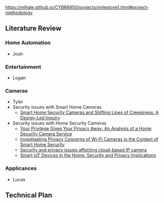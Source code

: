 https://mlhale.github.io/CYBR8950/projects/milestone1.html#project-methodology

## Literature Review

### Home Automation
- Josh
### Entertainment 
- Logan
### Cameras
- Tyler
- Security issues with Smart Home Cameras
  - [Smart Home Security Cameras and Shifting Lines of Creepiness: A Design-Led Inquiry](https://dl-acm-org.leo.lib.unomaha.edu/doi/10.1145/3290605.3300275)  
- Security issues with Home Security Cameras
  - [Your Privilege Gives Your Privacy Away: An Analysis of a Home Security Camera Service](https://ieeexplore.ieee.org/abstract/document/9155516)
  - [Investigating Privacy Concerns of Wi-Fi Cameras in the Context of Smart Home Security](https://www.jsr.jofsr.org/index.php/path/article/view/2248)
  - [Security and privacy issues affecting cloud-based IP camera](https://ieeexplore.ieee.org/abstract/document/8249043)
  - [Smart IoT Devices in the Home: Security and Privacy Implications](https://ieeexplore.ieee.org/abstract/document/8371556)
### Applicances
- Lucas


## Technical Plan
